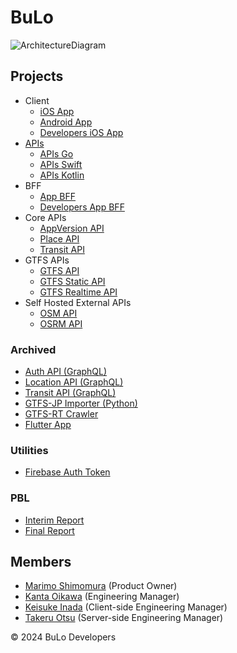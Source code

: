 # BuLo
![ArchitectureDiagram](https://github.com/bulo-hq/.github/assets/51151242/1ede5d25-035d-4235-8373-03109e273f12)


## Projects
- Client
  - [iOS App](https://github.com/bulo-hq/ios-app)
  - [Android App](https://github.com/bulo-hq/android-app)
  - [Developers iOS App](https://github.com/kantacky/BuLoDevelopers)
- [APIs](https://github.com/bulo-hq/apis)
  - [APIs Go](https://github.com/bulo-hq/apis-go)
  - [APIs Swift](https://github.com/bulo-hq/apis-swift)
  - [APIs Kotlin](https://github.com/bulo-hq/apis-kotlin)
- BFF
  - [App BFF](https://github.com/bulo-hq/app-bff)
  - [Developers App BFF](https://github.com/bulo-hq/developers-app-bff)
- Core APIs
  - [AppVersion API](https://github.com/bulo-hq/app-version-api)
  - [Place API](https://github.com/bulo-hq/place-api)
  - [Transit API](https://github.com/bulo-hq/transit-api)
- GTFS APIs
  - [GTFS API](https://github.com/bulo-hq/gtfs-api)
  - [GTFS Static API](https://github.com/bulo-hq/gtfs-static-api)
  - [GTFS Realtime API](https://github.com/bulo-hq/gtfs-realtime-api)
- Self Hosted External APIs
  - [OSM API](https://github.com/bulo-hq/osm-api)
  - [OSRM API](https://github.com/bulo-hq/osrm-api)

### Archived
- [Auth API (GraphQL)](https://github.com/bulo-hq/auth-api-gql)
- [Location API (GraphQL)](https://github.com/bulo-hq/location-api-gql)
- [Transit API (GraphQL)](https://github.com/bulo-hq/transit-api-gql)
- [GTFS-JP Importer (Python)](https://github.com/bulo-hq/gtfs-jp-importer-py)
- [GTFS-RT Crawler](https://github.com/bulo-hq/gtfs-rt-crawler)
- [Flutter App](https://github.com/bulo-hq/flutter-app)

### Utilities
- [Firebase Auth Token](https://github.com/bulo-hq/firebase-auth-token)

### PBL
- [Interim Report](https://github.com/bulo-hq/pbl-interim-report)
- [Final Report](https://github.com/bulo-hq/pbl-final-report)

## Members
- [Marimo Shimomura](https://github.com/nanosuke) (Product Owner)
- [Kanta Oikawa](https://github.com/kantacky) (Engineering Manager)
- [Keisuke Inada](https://github.com/diffutpp) (Client-side Engineering Manager)
- [Takeru Otsu](https://github.com/otaken1221) (Server-side Engineering Manager)

&copy; 2024 BuLo Developers
